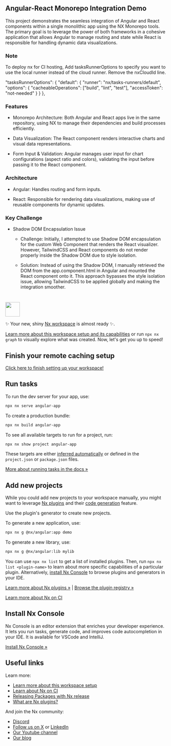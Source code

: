 ## Angular-React Monorepo Integration Demo

This project demonstrates the seamless integration of Angular and React components within a single monolithic app using the NX Monorepo tools. The primary goal is to leverage the power of both frameworks in a cohesive application that allows Angular to manage routing and state while React is responsible for handling dynamic data visualizations.

### Note

To deploy nx for CI hosting, Add tasksRunnerOptions to specify you want to use the local runner instead of the cloud runner.
Remove the nxCloudId line.

"tasksRunnerOptions": {
"default": {
"runner": "nx/tasks-runners/default",
"options": {
"cacheableOperations": ["build", "lint", "test"],
"accessToken": "not-needed"
}
}
},

### Features

- Monorepo Architecture: Both Angular and React apps live in the same repository, using NX to manage their dependencies and build processes efficiently.

- Data Visualization: The React component renders interactive charts and visual data representations.

- Form Input & Validation: Angular manages user input for chart configurations (aspect ratio and colors), validating the input before passing it to the React component.

### Architecture

- Angular: Handles routing and form inputs.

- React: Responsible for rendering data visualizations, making use of reusable components for dynamic updates.

### Key Challenge

- Shadow DOM Encapsulation Issue

  - Challenge: Initially, I attempted to use Shadow DOM encapsulation for the custom Web Component that renders the React visualizer. However, TailwindCSS and React components do not render properly inside the Shadow DOM due to style isolation.

  - Solution: Instead of using the Shadow DOM, I manually retrieved the DOM from the app.component.html in Angular and mounted the React component onto it. This approach bypasses the style isolation issue, allowing TailwindCSS to be applied globally and making the integration smoother.

#

<a alt="Nx logo" href="https://nx.dev" target="_blank" rel="noreferrer"><img src="https://raw.githubusercontent.com/nrwl/nx/master/images/nx-logo.png" width="45"></a>

✨ Your new, shiny [Nx workspace](https://nx.dev) is almost ready ✨.

[Learn more about this workspace setup and its capabilities](https://nx.dev/getting-started/tutorials/angular-monorepo-tutorial?utm_source=nx_project&utm_medium=readme&utm_campaign=nx_projects) or run `npx nx graph` to visually explore what was created. Now, let's get you up to speed!

## Finish your remote caching setup

[Click here to finish setting up your workspace!](https://cloud.nx.app/connect/yAkVldjWPq)

## Run tasks

To run the dev server for your app, use:

```sh
npx nx serve angular-app
```

To create a production bundle:

```sh
npx nx build angular-app
```

To see all available targets to run for a project, run:

```sh
npx nx show project angular-app
```

These targets are either [inferred automatically](https://nx.dev/concepts/inferred-tasks?utm_source=nx_project&utm_medium=readme&utm_campaign=nx_projects) or defined in the `project.json` or `package.json` files.

[More about running tasks in the docs &raquo;](https://nx.dev/features/run-tasks?utm_source=nx_project&utm_medium=readme&utm_campaign=nx_projects)

## Add new projects

While you could add new projects to your workspace manually, you might want to leverage [Nx plugins](https://nx.dev/concepts/nx-plugins?utm_source=nx_project&utm_medium=readme&utm_campaign=nx_projects) and their [code generation](https://nx.dev/features/generate-code?utm_source=nx_project&utm_medium=readme&utm_campaign=nx_projects) feature.

Use the plugin's generator to create new projects.

To generate a new application, use:

```sh
npx nx g @nx/angular:app demo
```

To generate a new library, use:

```sh
npx nx g @nx/angular:lib mylib
```

You can use `npx nx list` to get a list of installed plugins. Then, run `npx nx list <plugin-name>` to learn about more specific capabilities of a particular plugin. Alternatively, [install Nx Console](https://nx.dev/getting-started/editor-setup?utm_source=nx_project&utm_medium=readme&utm_campaign=nx_projects) to browse plugins and generators in your IDE.

[Learn more about Nx plugins &raquo;](https://nx.dev/concepts/nx-plugins?utm_source=nx_project&utm_medium=readme&utm_campaign=nx_projects) | [Browse the plugin registry &raquo;](https://nx.dev/plugin-registry?utm_source=nx_project&utm_medium=readme&utm_campaign=nx_projects)

[Learn more about Nx on CI](https://nx.dev/ci/intro/ci-with-nx#ready-get-started-with-your-provider?utm_source=nx_project&utm_medium=readme&utm_campaign=nx_projects)

## Install Nx Console

Nx Console is an editor extension that enriches your developer experience. It lets you run tasks, generate code, and improves code autocompletion in your IDE. It is available for VSCode and IntelliJ.

[Install Nx Console &raquo;](https://nx.dev/getting-started/editor-setup?utm_source=nx_project&utm_medium=readme&utm_campaign=nx_projects)

## Useful links

Learn more:

- [Learn more about this workspace setup](https://nx.dev/getting-started/tutorials/angular-monorepo-tutorial?utm_source=nx_project&utm_medium=readme&utm_campaign=nx_projects)
- [Learn about Nx on CI](https://nx.dev/ci/intro/ci-with-nx?utm_source=nx_project&utm_medium=readme&utm_campaign=nx_projects)
- [Releasing Packages with Nx release](https://nx.dev/features/manage-releases?utm_source=nx_project&utm_medium=readme&utm_campaign=nx_projects)
- [What are Nx plugins?](https://nx.dev/concepts/nx-plugins?utm_source=nx_project&utm_medium=readme&utm_campaign=nx_projects)

And join the Nx community:

- [Discord](https://go.nx.dev/community)
- [Follow us on X](https://twitter.com/nxdevtools) or [LinkedIn](https://www.linkedin.com/company/nrwl)
- [Our Youtube channel](https://www.youtube.com/@nxdevtools)
- [Our blog](https://nx.dev/blog?utm_source=nx_project&utm_medium=readme&utm_campaign=nx_projects)

